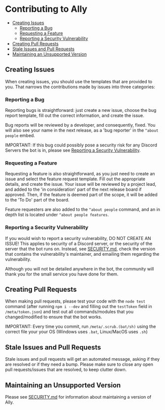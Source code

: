 # Contributing to Ally

- [Creating Issues](#creating-issues)
  - [Reporting a Bug](#reporting-a-bug)
  - [Requesting a Feature](#requesting-a-feature)
  - [Reporting a Security Vulnerability](#reporting-a-security-vulnerability)
- [Creating Pull Requests](#creating-pull-requests)
- [Stale Issues and Pull Requests](#stale-issues-and-pull-requests)
- [Maintaining an Unsupported Version](#maintaining-an-unsupported-version)

## Creating Issues

When creating issues, you should use the templates that are provided to you.
That narrows the contributions made by issues into three categories:

### Reporting a Bug

Reporting bugs is straightforward: just create a new issue, choose the bug
report template, fill out the correct information, and create the issue.

Bug reports will be reviewed by a developer, and consequently, fixed.
You will also see your name in the next release, as a 'bug reporter' in the
`^about people` embed.

IMPORTANT: If this bug could possibly pose a security risk for any Discord
Servers the bot is in, please see
[Reporting a Security Vulnerability](#reporting-a-security-vulnerability).

### Requesting a Feature

Requesting a feature is also straightforward, as you just need to create an
issue and select the feature request template.  Fill out the appropriate
details, and create the issue.  Your issue will be reviewed by a project
lead, and added to the 'in consideration' part of the next release board
if approved.  Then, if the feature is deemed part of the scope, it will be
added to the 'To Do' part of the board.

Feature requesters are also added to the `^about people` command, and
an in depth list is located under `^about people features`.

### Reporting a Security Vulnerability

If you would wish to report a security vulnerability, DO NOT CREATE AN ISSUE!
This applies to security of a Discord server, or the security of the server
that the bot runs on.  Instead, see [SECURITY.md](./security.md), check the
version that contains the vulnerability's maintainer, and emailing them
regarding the vulnerability.

Although you will not be detailed anywhere in the bot, the community will
thank you for the small service you have done for them.

## Creating Pull Requests

When making pull requests, please test your code with the `node test` command
(after running `npm i --dev` and filling out the `testToken` field in
`/meta/token.json`) and test out all commands/modules that you changed/modified
to ensure that the bot works.

IMPORTANT: Every time you commit, run `/meta/.scrub.(bat/sh)` using the correct
file your your OS (Windows uses `.bat`, Linux/MacOS uses `.sh`)

## Stale Issues and Pull Requests

Stale issues and pull requests will get an automated message, asking if they
are resolved or if they need a bump.  Please make sure to close any open pull
requests/issues that are resolved, to keep clutter down.

## Maintaining an Unsupported Version

Please see [SECURITY.md](./SECURITY.md) for information about maintaining a version
of Ally.

